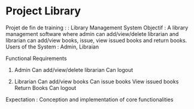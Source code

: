 # Project Library

Projet de fin de training : : Library Management System
Objectif : A library management software where admin can add/view/delete librarian and librarian can add/view books, issue, view issued books and return books.
Users of the System : Admin, Libraian

Functional Requirements
1. Admin
Can add/view/delete librarian
Can logout

2. Librarian
Can add/view books
Can issue books
View issued books
Return Books
Can logout

Expectation : Conception and implementation of core functionalities
